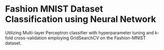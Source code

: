 # Fashion MNIST Dataset Classification using Neural Network

Utilizing Multi-layer Perceptron classifier with hyperparameter tuning and k-fold cross-validation employing GridSearchCV on the Fashion-MNIST dataset.
